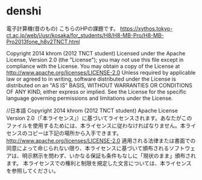 # denshi
電子計算機(昔のもの)
こちらのHPの課題です。 https://xythos.tokyo-ct.ac.jp/web/j/usr/kosaka/for_students/H8/H8-MB-Pro/H8-MB-Pro2013fone_h8v2TNCT.html

Copyright 2014 khrom (2012 TNCT student)
Licensed under the Apache License, Version 2.0 (the "License"); you may not use this file except in compliance with the License. You may obtain a copy of the License at
http://www.apache.org/licenses/LICENSE-2.0
Unless required by applicable law or agreed to in writing, software distributed under the License is distributed on an "AS IS" BASIS, WITHOUT WARRANTIES OR CONDITIONS OF ANY KIND, either express or implied. See the License for the specific language governing permissions and limitations under the License.

//日本語 Copyright 2014 khrom (2012 TNCT student)
Apache License Version 2.0（「本ライセンス」）に基づいてライセンスされます。あなたがこのファイルを使用するためには、本ライセンスに従わなければなりません。本ライセンスのコピーは下記の場所から入手できます。
http://www.apache.org/licenses/LICENSE-2.0
適用される法律または書面での同意によって命じられない限り、本ライセンスに基づいて頒布されるソフトウェアは、明示黙示を問わず、いかなる保証も条件もなしに「現状のまま」頒布されます。 本ライセンスでの権利と制限を規定した文言については、本ライセンスを参照してください。
